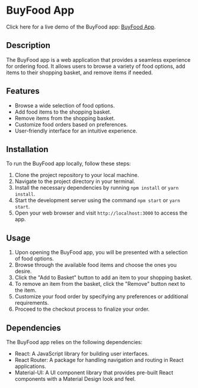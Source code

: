 # BuyFood App

Click here for a live demo of the BuyFood app: [BuyFood App]([https://your-demo-link-here.com](https://experience-ordering-food.netlify.app/)).

## Description

The BuyFood app is a web application that provides a seamless experience for ordering food. It allows users to browse a variety of food options, add items to their shopping basket, and remove items if needed.
## Features

- Browse a wide selection of food options.
- Add food items to the shopping basket.
- Remove items from the shopping basket.
- Customize food orders based on preferences.
- User-friendly interface for an intuitive experience.

## Installation

To run the BuyFood app locally, follow these steps:

1. Clone the project repository to your local machine.
2. Navigate to the project directory in your terminal.
3. Install the necessary dependencies by running `npm install` or `yarn install`.
4. Start the development server using the command `npm start` or `yarn start`.
5. Open your web browser and visit `http://localhost:3000` to access the app.

## Usage

1. Upon opening the BuyFood app, you will be presented with a selection of food options.
2. Browse through the available food items and choose the ones you desire.
3. Click the "Add to Basket" button to add an item to your shopping basket.
4. To remove an item from the basket, click the "Remove" button next to the item.
5. Customize your food order by specifying any preferences or additional requirements.
6. Proceed to the checkout process to finalize your order.

## Dependencies

The BuyFood app relies on the following dependencies:

- React: A JavaScript library for building user interfaces.
- React Router: A package for handling navigation and routing in React applications.
- Material-UI: A UI component library that provides pre-built React components with a Material Design look and feel.


